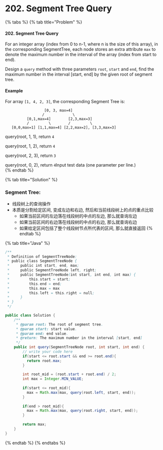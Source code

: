 # 202. Segment Tree Query

{% tabs %}
{% tab title="Problem" %}
#### 202. Segment Tree Query

For an integer array \(index from 0 to n-1, where n is the size of this array\), in the corresponding SegmentTree, each node stores an extra attribute `max` to denote the maximum number in the interval of the array \(index from start to end\).

Design a `query` method with three parameters `root`, `start` and `end`, find the maximum number in the interval \[start, end\] by the given root of segment tree.

#### Example

For array `[1, 4, 2, 3]`, the corresponding Segment Tree is:

```text
                  [0, 3, max=4]
                 /             \
          [0,1,max=4]        [2,3,max=3]
          /         \        /         \
   [0,0,max=1] [1,1,max=4] [2,2,max=2], [3,3,max=3]
```

query\(root, 1, 1\), return `4`

query\(root, 1, 2\), return `4`

query\(root, 2, 3\), return `3`

query\(root, 0, 2\), return `4`Input test data \(one parameter per line.\)  
{% endtab %}

{% tab title="Solution" %}
### Segment Tree:

* 线段树上的查询操作
* 本质是分割给定区间, 变成左边和右边, 然后和当前线段树上的点的重点比较
  * 如果当前区间的左边落在线段树的中点的左边, 那么就查询左边
  * 如果当前区间的右边落在线段树的中点的右边, 那么就查询右边
  * 如果给定区间包括了整个线段树节点所代表的区间, 那么就直接返回
{% endtab %}

{% tab title="Java" %}
```java
/**
 * Definition of SegmentTreeNode:
 * public class SegmentTreeNode {
 *     public int start, end, max;
 *     public SegmentTreeNode left, right;
 *     public SegmentTreeNode(int start, int end, int max) {
 *         this.start = start;
 *         this.end = end;
 *         this.max = max
 *         this.left = this.right = null;
 *     }
 * }
 */

public class Solution {
    /**
     * @param root: The root of segment tree.
     * @param start: start value.
     * @param end: end value.
     * @return: The maximum number in the interval [start, end]
     */
    public int query(SegmentTreeNode root, int start, int end) {
        // write your code here
        if(start <= root.start && end >= root.end){
          return root.max;
        }
        
        int root_mid = (root.start + root.end) / 2;
        int max = Integer.MIN_VALUE;
        
        if(start <= root_mid){
          max = Math.max(max, query(root.left, start, end));
        }
        
        if(end > root_mid){
          max = Math.max(max, query(root.right, start, end));
        }
        
        return max;
    }
}
```
{% endtab %}
{% endtabs %}

